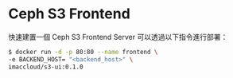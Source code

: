 # Ceph S3 Frontend
快速建置一個 Ceph S3 Frontend Server 可以透過以下指令進行部署：
```sh
$ docker run -d -p 80:80 --name frontend \
-e BACKEND_HOST= "<backend_host>" \
imaccloud/s3-ui:0.1.0
```

